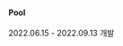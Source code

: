 #### Pool

2022.06.15 - 2022.09.13
개발

<!-- _✉️ Push 알림 기반의 메세지 서비스_

**개발기간** | 2022.06.15 - 2022.09.13
**사용언어** | Typescript
**기술스택** |
React Native
React Query
Redux
Webpack
Firebase

**기여한 점** |

-   서비스 기획
-   AOS, iOS, Web 크로스플랫폼 앱 개발
    -   Mobile
        -   JWT를 이용한 인증 구현
        -   브랜드 등록 신청
        -   Android Iternal Testing 및 앱 Release
    -   web
        -   Firebase를 통한 Web 배포
-   QA(Quality Assuarance), FGT(Focus Group Test) 진행 및 Bug Fix

🔗 **Github Repository** | [https://github.com/develo-pool/app_pool_frontend](https://github.com/develo-pool/app_pool_frontend)
🔗 **Play Store** | [https://play.google.com/store/apps/details?id=com.app_pool_frontend](https://play.google.com/store/apps/details?id=com.app_pool_frontend)

<br/> -->
